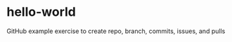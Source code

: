 hello-world
===========

GitHub example exercise to create repo, branch, commits, issues, and pulls
